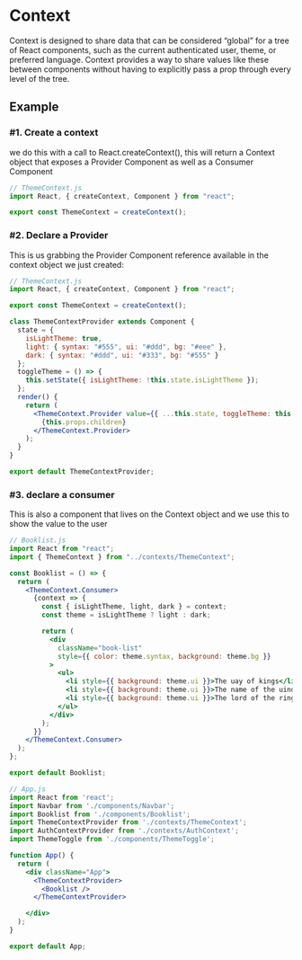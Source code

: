 # Context

Context is designed to share data that can be considered “global” for a tree of React components, such as the current authenticated user, theme, or preferred language. Context provides a way to share values like these between components without having to explicitly pass a prop through every
level of the tree.

## Example

### #1. Create a context

we do this with a call to React.createContext(), this will return a Context object that exposes a Provider Component as well as a Consumer Component

```jsx
// ThemeContext.js
import React, { createContext, Component } from "react";

export const ThemeContext = createContext();

```

### #2. Declare a Provider

This is us grabbing the Provider Component reference available in the context object we just created:

```jsx
// ThemeContext.js
import React, { createContext, Component } from "react";

export const ThemeContext = createContext();

class ThemeContextProvider extends Component {
  state = {
    isLightTheme: true,
    light: { syntax: "#555", ui: "#ddd", bg: "#eee" },
    dark: { syntax: "#ddd", ui: "#333", bg: "#555" }
  };
  toggleTheme = () => {
    this.setState({ isLightTheme: !this.state.isLightTheme });
  };
  render() {
    return (
      <ThemeContext.Provider value={{ ...this.state, toggleTheme: this.toggleTheme }}>
        {this.props.children}
      </ThemeContext.Provider>
    );
  }
}

export default ThemeContextProvider;
```

### #3. declare a consumer

This is also a component that lives on the Context object and we use this to show the value to the user

```jsx
// Booklist.js
import React from "react";
import { ThemeContext } from "../contexts/ThemeContext";

const Booklist = () => {
  return (
    <ThemeContext.Consumer>
      {context => {
        const { isLightTheme, light, dark } = context;
        const theme = isLightTheme ? light : dark;

        return (
          <div
            className="book-list"
            style={{ color: theme.syntax, background: theme.bg }}
          >
            <ul>
              <li style={{ background: theme.ui }}>The uay of kings</li>
              <li style={{ background: theme.ui }}>The name of the uind</li>
              <li style={{ background: theme.ui }}>The lord of the rings</li>
            </ul>
          </div>
        );
      }}
    </ThemeContext.Consumer>
  );
};

export default Booklist;
```

```jsx
// App.js
import React from 'react';
import Navbar from './components/Navbar';
import Booklist from './components/Booklist';
import ThemeContextProvider from './contexts/ThemeContext';
import AuthContextProvider from './contexts/AuthContext';
import ThemeToggle from './components/ThemeToggle';

function App() {
  return (
    <div className="App">
      <ThemeContextProvider>
        <Booklist />
      </ThemeContextProvider>

    </div>
  );
}

export default App;
```

